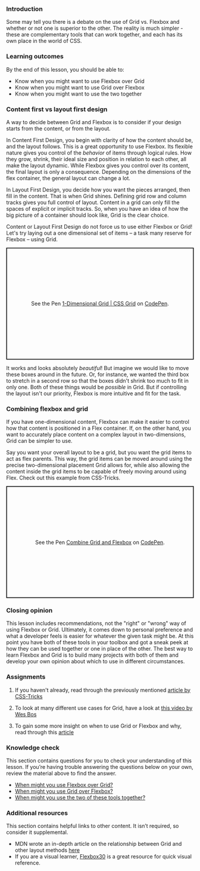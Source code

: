 ### Introduction

Some may tell you there is a debate on the use of Grid vs. Flexbox and whether or not one is superior to the other. The reality is much simpler - these are complementary tools that can work together, and each has its own place in the world of CSS.

### Learning outcomes

By the end of this lesson, you should be able to:

* Know when you might want to use Flexbox over Grid
* Know when you might want to use Grid over Flexbox
* Know when you might want to use the two together

### Content first vs layout first design

A way to decide between Grid and Flexbox is to consider if your design starts from the content, or from the layout.

In Content First Design, you begin with clarity of how the content should be, and the layout follows. This is a great opportunity to use Flexbox. Its flexible nature gives you control of the *behavior* of items through logical rules. How they grow, shrink, their ideal size and position in relation to each other, all make the layout dynamic. While Flexbox gives you control over its content, the final layout is only a consequence. Depending on the dimensions of the flex container, the general layout can change a lot.

In Layout First Design, you decide how you want the pieces arranged, then fill in the content. That is when Grid shines. Defining grid row and column tracks gives you full control of layout. Content in a grid can only fill the spaces of explicit or implicit tracks. So, when you have an idea of how the big picture of a container should look like, Grid is the clear choice.

Content or Layout First Design do not force us to use either Flexbox or Grid! Let's try laying out a one dimensional set of items – a task many reserve for Flexbox – using Grid.

<p class="codepen" data-height="300" data-theme-id="dark" data-default-tab="css,result" data-slug-hash="mdByJRV" data-editable="true" data-user="TheOdinProjectExamples" style="height: 300px; box-sizing: border-box; display: flex; align-items: center; justify-content: center; border: 2px solid; margin: 1em 0; padding: 1em;">
  <span>See the Pen <a href="https://codepen.io/TheOdinProjectExamples/pen/mdByJRV">
  1-Dimensional Grid | CSS Grid</a> 
  on <a href="https://codepen.io">CodePen</a>.</span>
</p>
<script async src="https://cpwebassets.codepen.io/assets/embed/ei.js"></script>

It works and looks absolutely *beautiful*! But imagine we would like to move these boxes around in the future. Or, for instance, we wanted the third box to stretch in a second row so that the boxes didn't shrink too much to fit in only one. Both of these things would be *possible* in Grid. But if controlling the layout isn't our priority, Flexbox is more intuitive and fit for the task.

### Combining flexbox and grid
If you have one-dimensional content, Flexbox can make it easier to control how that content is positioned in a Flex container. If, on the other hand, you want to accurately place content on a complex layout in two-dimensions, Grid can be simpler to use.

Say you want your overall layout to be a grid, but you want the grid items to act as flex parents. This way, the grid items can be moved around using the precise two-dimensional placement Grid allows for, while also allowing the content inside the grid items to be capable of freely moving around using Flex. Check out this example from CSS-Tricks.

<p class="codepen" data-height="300" data-theme-id="dark" data-default-tab="css,result" data-slug-hash="vYeEOxN" data-editable="true" data-user="TheOdinProjectExamples" style="height: 300px; box-sizing: border-box; display: flex; align-items: center; justify-content: center; border: 2px solid; margin: 1em 0; padding: 1em;">
  <span>See the Pen <a href="https://codepen.io/TheOdinProjectExamples/pen/vYeEOxN">
  Combine Grid and Flexbox</a> 
  on <a href="https://codepen.io">CodePen</a>.</span>
</p>
<script async src="https://cpwebassets.codepen.io/assets/embed/ei.js"></script>

### Closing opinion
This lesson includes recommendations, not the "right" or "wrong" way of using Flexbox or Grid. Ultimately, it comes down to personal preference and what a developer feels is easier for whatever the given task might be. At this point you have both of these tools in your toolbox and got a sneak peek at how they can be used together or one in place of the other. The best way to learn Flexbox and Grid is to build many projects with both of them and develop your own opinion about which to use in different circumstances.

### Assignments

<div class="lesson-content__panel" markdown="1">

1. If you haven't already, read through the previously mentioned [article by CSS-Tricks](https://css-tricks.com/css-grid-replace-flexbox/)

2. To look at many different use cases for Grid, have a look at [this video by Wes Bos](https://www.youtube.com/watch?v=HYji_V2aYa0)

3. To gain some more insight on when to use Grid or Flexbox and why, read through this [article](https://webdesign.tutsplus.com/articles/flexbox-vs-css-grid-which-should-you-use--cms-30184)
</div>

### Knowledge check

This section contains questions for you to check your understanding of this lesson. If you’re having trouble answering the questions below on your own, review the material above to find the answer.

- [When might you use Flexbox over Grid?](#content-first-vs-layout-first-design)
- [When might you use Grid over Flexbox?](#content-first-vs-layout-first-design)
- [When might you use the two of these tools together?](#combining-flexbox-and-grid)

### Additional resources

This section contains helpful links to other content. It isn’t required, so consider it supplemental.

- MDN wrote an in-depth article on the relationship between Grid and other layout methods [here](https://developer.mozilla.org/en-US/docs/Web/CSS/CSS_Grid_Layout/Relationship_of_Grid_Layout)
- If you are a visual learner, [Flexbox30](https://www.samanthaming.com/flexbox30/) is a great resource for quick visual reference. 